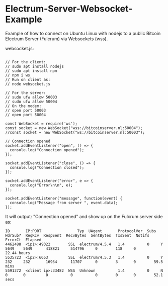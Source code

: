 # Electrum-Server-Websocket-Example
Example of how to connect on Ubuntu Linux with nodejs to a public Bitcoin Electrum Server (Fulcrum) via Websockets (wss).

websocket.js:

```

// For the client:
// sudo apt install nodejs
// sudo apt install npm
// npm i ws
// Run on client as:
// node websocket.js

// For the server:
// sudo ufw allow 50003
// sudo ufw allow 50004
// On the modem:
// open port 50003
// open port 50004

const WebSocket = require('ws');
const socket = new WebSocket("wss://bitcoinserver.nl:50004");
//const socket = new WebSocket("ws://bitcoinserver.nl:50003");

// Connection opened
socket.addEventListener("open", () => {
  console.log("Connection opened");
});

socket.addEventListener("close", () => {
  console.log("Connection closed");
});

socket.addEventListener("error", e => {
  console.log("Error\n\n", e);
});

socket.addEventListener("message", function(event) {
  console.log("Message from server ", event.data);
});
```                                                    

It will output: "Connection opened" and show up on the Fulcrum server side as:

```
ID       IP:PORT                Typ  UAgent       ProtocolVer  Subs  HdrSub?  ReqRcv  RespSent  RecvBytes  SentBytes  TxsSent  Notifs  ErrorCt  Elapsed
4462488  <ip1>:49322        SSL  electrum/4.5.4   1.4          0     Y        5649    5649      418821     514796     0        118     0        22.44 hours
5535723  <ip2>:6653         SSL  electrum/4.5.3   1.4          0     Y        232     232       16934      11707      0        3       0        59.5 mins
5591372  <client ip>:33482  WSS  Unknown          1.4          0     N        0       0         0          0          0        0       0        52.1 secs
```
